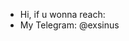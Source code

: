 - Hi, if u wonna reach:
- My Telegram: @exsinus

<!---
Exsinus/Exsinus is a ✨ special ✨ repository because its `README.md` (this file) appears on your GitHub profile.
You can click the Preview link to take a look at your changes.
--->
